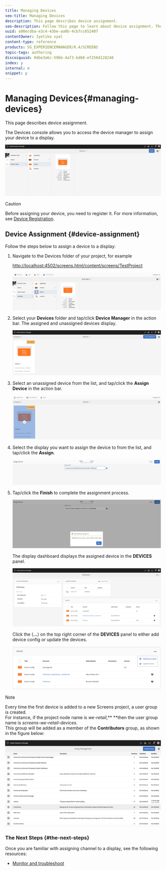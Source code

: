 ```yaml
---
title: Managing Devices
seo-title: Managing Devices
description: This page describes device assignment.
seo-description: Follow this page to learn about device assignment. The Devices console allows you to access the device manager to assign your device to a display.
uuid: a90ecdba-e3c4-43be-aa0b-4cb7cc652407
contentOwner: Jyotika syal
content-type: reference
products: SG_EXPERIENCEMANAGER/6.4/SCREENS
topic-tags: authoring
discoiquuid: 0dbe3a6c-59bb-4af3-bd68-ef258d128240
index: y
internal: n
snippet: y
---
```


# Managing Devices{#managing-devices}

This page describes device assignment.

The Devices console allows you to access the device manager to assign your device to a display.

![](assets/chlimage_1-68.png)

>[!CAUTION]
>
>Before assigning your device, you need to register it. For more information, see [Device Registration](../../screens/using/managing-devices.md#device-assignment).

## Device Assignment {#device-assignment}

Follow the steps below to assign a device to a display:

1. Navigate to the Devices folder of your project, for example

   [http://localhost:4502/screens.html/content/screens/TestProject](http://localhost:4502/screens.html/content/screens/TestProject)

   ![](assets/chlimage_1-69.png)

1. Select your **Devices** folder and tap/click **Device Manager** in the action bar. The assigned and unassigned devices display.

   ![](assets/chlimage_1-70.png)

1. Select an unassigned device from the list, and tap/click the **Assign Device** in the action bar.

   ![](assets/chlimage_1-71.png)

1. Select the display you want to assign the device to from the list, and tap/click the **Assign**.

   ![](assets/chlimage_1-72.png)

1. Tap/click the **Finish** to complete the assignment process.

   ![](assets/chlimage_1-73.png)

   The display dashboard displays the assigned device in the **DEVICES** panel.

   ![](assets/chlimage_1-74.png)

   Click the (**...**) on the top right corner of the **DEVICES** panel to either add device config or update the devices.

   ![](assets/chlimage_1-75.png)

>[!NOTE]
>
>Every time the first device is added to a new Screens project, a user group is created.  
>For instance, if the project node name is *we-retail*,** **then the user group name is *screens-we-retail-devices*.  
>This group will be added as a member of the **Contributors** group, as shown in the figure below:

![](assets/chlimage_1-76.png)

### The Next Steps {#the-next-steps}

Once you are familiar with assigning channel to a display, see the following resources:

* [Monitor and troubleshoot](../../screens/using/monitoring-screens.md)

